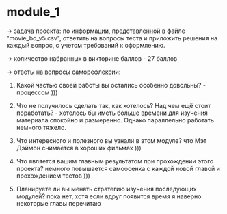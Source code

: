 # module_1
→ задача проекта: по информации, представленной в файле "movie_bd_v5.csv", ответить на вопросы теста и приложить решения на каждый вопрос, с учетом требований к оформлению.

→ количество набранных в викторине баллов - 27 баллов

→ ответы на вопросы саморефлексии:

1. Какой частью своей работы вы остались особенно довольны? - процессом )))

2. Что не получилось сделать так, как хотелось? Над чем ещё стоит поработать? - хотелось бы иметь больше времени для изучения материала спокойно и размеренно. Однако параллельно работать немного тяжело.

3. Что интересного и полезного вы узнали в этом модуле? что Мэт Дэймон снимается в хороших фильмах )))

4. Что является вашим главным результатом при прохождении этого проекта? немного повышается самоооенка с каждой новой главой и прохождением тестов )))

5. Планируете ли вы менять стратегию изучения последующих модулей? пока нет, хотя если вдруг появится время я наверно некоторые главы перечитаю
